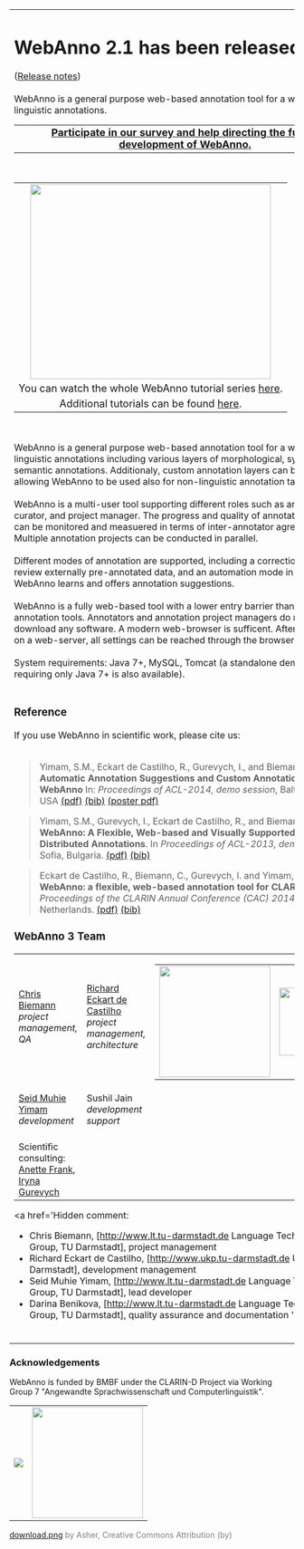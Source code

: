 <table>
<tr>
<td width='100%' valign='top'>
<p>
<h1>WebAnno 2.1 has been released!</h1>
(<a href='ReleaseNotes_2_1_0.md'>Release notes</a>)<br>
<br>
WebAnno is a general purpose web-based annotation tool for a wide range of linguistic annotations.</p>

<table width='100%'>
<tr><td align='center'><font size='4'><b> <a href='http://goo.gl/forms/8OYGnVwVub'>Participate in our survey and help directing the future development of WebAnno.</a> </b></font></td></tr>
</table>

<br />

<table width='100%'>
<tr>
<td align='center'><a href='http://www.youtube.com/watch?feature=player_embedded&v=72aaYFmKWM4' target='_blank'><img src='http://img.youtube.com/vi/72aaYFmKWM4/0.jpg' width='425' height=344 /></a></td>
</tr>
<tr><td align='center'><font size='4'>You can watch the whole WebAnno tutorial series  <a href='https://www.youtube.com/watch?v=72aaYFmKWM4&list=PLvYKmi8P7TYdC-7A_VT4td95629aZIwDb'>here</a>.</font></td></tr>
<tr><td align='center'><font size='4'>Additional tutorials can be found <a href='https://code.google.com/p/webanno/wiki/Tutorials'>here</a>.</font></td></tr></table>

<br />

WebAnno is a general purpose web-based annotation tool for a wide range of linguistic annotations including various layers of morphological, syntactical, and semantic annotations. Additionaly, custom annotation layers can be defined, allowing WebAnno to be used also for non-linguistic annotation tasks.<br>
<br>
WebAnno is a multi-user tool supporting different roles such as annotator, curator, and project manager. The progress and quality of annotation projects can be monitored and measuered in terms of inter-annotator agreement. Multiple annotation projects can be conducted in parallel.<br>
<br>
Different modes of annotation are supported, including a correction mode to review externally pre-annotated data, and an automation mode in which WebAnno learns and offers annotation suggestions.<br>
<br>
WebAnno is a fully web-based tool with a lower entry barrier than other annotation tools. Annotators and annotation project managers do not require to download any software. A modern web-browser is sufficent. After installation on a web-server, all settings can be reached through the browser.<br>
<br>
System requirements: Java 7+, MySQL, Tomcat (a standalone demo version requiring only Java 7+ is also available).<br>
<br>
<h3>Reference</h3>

If you use WebAnno in scientific work, please cite us:<br>
<br>
<blockquote>Yimam, S.M., Eckart de Castilho, R., Gurevych, I., and Biemann C. (2014): <b>Automatic Annotation Suggestions and Custom Annotation Layers in WebAnno</b> In: <i>Proceedings of ACL-2014, demo session</i>, Baltimore, MD, USA <a href='https://www.ukp.tu-darmstadt.de/fileadmin/user_upload/Group_UKP/publikationen/2014/ACL2014_WebAnno.pdf'>(pdf)</a> <a href='https://www.ukp.tu-darmstadt.de/publications/details/?no_cache=1&tx_bibtex_pi1%5Bpub_id%5D=TUD-CS-2014-0103#'>(bib)</a> <a href='https://webanno.googlecode.com/svn/files/webanno-acl2014-poster.pdf'>(poster pdf)</a></blockquote>

<blockquote>Yimam, S.M., Gurevych, I., Eckart de Castilho, R., and Biemann C. (2013): <b>WebAnno: A Flexible, Web-based and Visually Supported System for Distributed Annotations</b>. In <i>Proceedings of ACL-2013, demo session</i>, Sofia, Bulgaria. <a href='http://www.ukp.tu-darmstadt.de/fileadmin/user_upload/Group_UKP/publikationen/2013/Yimam_WebAnno_ACL2013demo.pdf'>(pdf)</a> <a href='http://www.ukp.tu-darmstadt.de/publications/details/?no_cache=1&tx_bibtex_pi1%5Bpub_id%5D=TUD-CS-2013-0156&type=99&tx_bibtex_pi1%5Bbibtex%5D=yes'>(bib)</a></blockquote>

<blockquote>Eckart de Castilho, R., Biemann, C., Gurevych, I. and Yimam, S.M. (2014): <b>WebAnno: a flexible, web-based annotation tool for CLARIN</b>. In <i>Proceedings of the CLARIN Annual Conference (CAC) 2014</i>, Soesterberg, Netherlands. <a href='http://www.clarin.eu/sites/default/files/cac2014_submission_6_0.pdf'>(pdf)</a> <a href='https://www.ukp.tu-darmstadt.de/publications/details/?no_cache=1&tx_bibtex_pi1%5Bpub_id%5D=TUD-CS-2014-0985&type=99&tx_bibtex_pi1%5Bbibtex%5D=yes'>(bib)</a></blockquote>

<h3>WebAnno 3 Team</h3>

<p>
<table>
<tr>
<td>
<div><a href='https://www.lt.informatik.tu-darmstadt.de/de/people/prof-dr-chris-biemann/'>Chris Biemann</a></div>
<div><i>project management, QA</i></div>
<br />
</td>
<td>
<div><a href='https://www.ukp.tu-darmstadt.de/people/senior-staff/dr-richard-eckart-de-castilho/'>Richard Eckart de Castilho</a></div>
<div><i>project management, architecture</i></div>
<br />
</td>
<td><table><tr>
<blockquote><td align='center'><img src='https://webanno.googlecode.com/svn/wiki/images/logos/ukp-lab.png' width='196' /></td>
<td align='center'><img src='https://webanno.googlecode.com/svn/wiki/images/logos/lt.png' width='120' /></td>
</tr></table></td>
</tr>
<tr>
<td>
<div><a href='https://www.lt.informatik.tu-darmstadt.de/de/people/seid-muhie-yimam/'>Seid Muhie Yimam</a></div>
<div><i>development</i></div>
<br />
</td>
<td>
<div>Sushil Jain</div>
<div><i>development support</i></div>
<br />
</td>
</tr>
<tr>
<td>
<div>Scientific consulting: <a href='http://www.cl.uni-heidelberg.de/~frank/'>Anette Frank</a>, <a href='https://www.ukp.tu-darmstadt.de/people/group-heads/prof-dr-iryna-gurevych/'>Iryna Gurevych</a></div>
</td>
</tr>
</table>
</p></blockquote>

<a href='Hidden comment: 
* Chris Biemann, [http://www.lt.tu-darmstadt.de Language Technology Group, TU Darmstadt], project management
* Richard Eckart de Castilho, [http://www.ukp.tu-darmstadt.de UKP Lab, TU Darmstadt], development management
* Seid Muhie Yimam, [http://www.lt.tu-darmstadt.de Language Technology Group, TU Darmstadt], lead developer
* Darina Benikova, [http://www.lt.tu-darmstadt.de Language Technology Group, TU Darmstadt], quality assurance and documentation
'></a><br>
<br>
</td>
<td valign='top'>
<table>
<tr align='center'>
<td>
<a href='https://code.google.com/p/webanno/wiki/WebAnnoInstFile'><img src='http://png.findicons.com/files/icons/734/phuzion/128/download.png' /></a><br />
<a href='https://code.google.com/p/webanno/wiki/WebAnnoInstFile'><font size='2'><b>Download WebAnno</b></font></a>
<a href='Hidden comment: 
<a href="https://code.google.com/p/webanno/wiki/UserGuide"><img src="https://webanno.googlecode.com/svn/wiki/images/home.png" width="400"/>

Unknown end tag for </a>

'></a><br>
</td>
</tr>

<tr>
<td>
<b>DEMO:</b> To try WebAnno, login <a href='https://maggie.lt.informatik.tu-darmstadt.de/webanno'>here</a> with username <b>guest</b> and password <b>guest</b>. Create your own project and try all the functionality (compatible with Chrome and Safari).<br>
</td>
</tr>

<tr>
<td>
<wiki:gadget url="http://www.ohloh.net/p/640121/widgets/project_factoids_stats.xml" width="400" height="270" border="1"/><br />
</td>
</tr>

<a href='Hidden comment: 
<tr>
<td valign="middle"><wiki:gadget url="http://www.ohloh.net/p/640121/widgets/project_users_logo.xml" height="43" border="0"/>


Unknown end tag for </td>




Unknown end tag for </tr>


'></a><br>
<br>
<tr>
<td valign='middle'><wiki:gadget url="https://webanno.googlecode.com/svn/wiki/gadgets/WebAnnoTwitterFeedGadget.xml" width="400" height="300" border="1"/><br>
</td>
</tr>
</table>

</td>
</tr>
</table>


### Acknowledgements ###

WebAnno is funded by BMBF under the CLARIN-D Project via Working Group 7 "Angewandte Sprachwissenschaft und Computerlinguistik".

<table width='50%'>
<tr>
<td align='center'><img src='https://webanno.googlecode.com/svn/wiki/images/logos/bmbf.jpg' /></td>
<td align='center'><img src='https://webanno.googlecode.com/svn/wiki/images/logos/clarin-d.png' width='196' /></td>
</tr>
</table>

<font color='gray'>
<a href='http://findicons.com/icon/64873/download?id=65051'>download.png</a> by Asher, Creative Commons Attribution (by)<br>
</font>